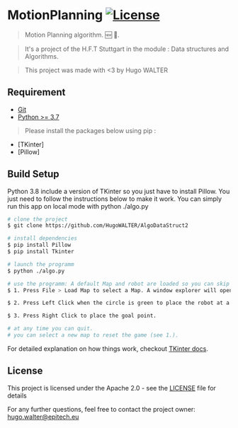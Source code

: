 # MotionPlanning [![License](https://img.shields.io/badge/License-Apache%202.0-blue.svg)](LICENSE)

> Motion Planning algorithm. 🆕 🎉.<br>

> It's a project of the H.F.T Stuttgart in the module : Data structures and Algorithms.

> This project was made with <3 by Hugo WALTER


## Requirement

-   [Git](https://git-scm.com/downloads)
-   [Python >= 3.7](https://www.python.org/downloads/)

> Please install the packages below using pip :
-   [TKinter]
-   [Pillow]


## Build Setup

Python 3.8 include a version of TKinter so you just have to install Pillow.
You just need to follow the instructions below to make it work. You can simply run this app on local mode with python ./algo.py

``` bash
# clone the project
$ git clone https://github.com/HugoWALTER/AlgoDataStruct2

# install dependencies
$ pip install Pillow
$ pip install Tkinter

# launch the programm
$ python ./algo.py

# use the programm: A default Map and robot are loaded so you can skip step 1.
$ 1. Press File > Load Map to select a Map. A window explorer will open to select the Map and after a robot.

$ 2. Press Left Click when the circle is green to place the robot at a start point.

$ 3. Press Right Click to place the goal point.

# at any time you can quit.
# you can select a new map to reset the game (see 1.).
```
For detailed explanation on how things work, checkout [TKinter docs](https://docs.python.org/3/library/tk.html).

## License

This project is licensed under the Apache 2.0 - see the [LICENSE](LICENSE) file for details

For any further questions, feel free to contact the project owner: hugo.walter@epitech.eu
